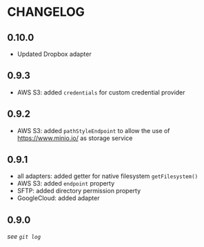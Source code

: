 # CHANGELOG

## 0.10.0

- Updated Dropbox adapter

## 0.9.3

- AWS S3: added `credentials` for custom credential provider

## 0.9.2

- AWS S3: added `pathStyleEndpoint` to allow the use of https://www.minio.io/ as storage service

## 0.9.1

- all adapters: added getter for native filesystem `getFilesystem()`
- AWS S3: added `endpoint` property
- SFTP: added directory permission property
- GoogleCloud: added adapter

## 0.9.0

*see `git log`*
